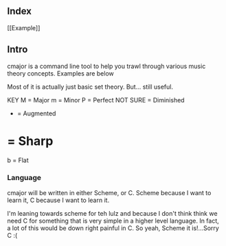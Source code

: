 ## Index

[[Example]]

## Intro

cmajor is a command line tool to help you trawl through various music theory concepts. Examples are below

Most of it is actually just basic set theory. But... still useful.

KEY
  M = Major
  m = Minor
  P = Perfect
  NOT SURE = Diminished
  + = Augmented
  # = Sharp
  b = Flat

### Language

cmajor will be written in either Scheme, or C.
Scheme because I want to learn it,
C because I want to learn it.

I'm leaning towards scheme for teh lulz and because I don't think
think we need C for something that is very simple in a
higher level language. In fact, a lot of this would
be down right painful in C. So yeah,
Scheme it is!...Sorry C :(
